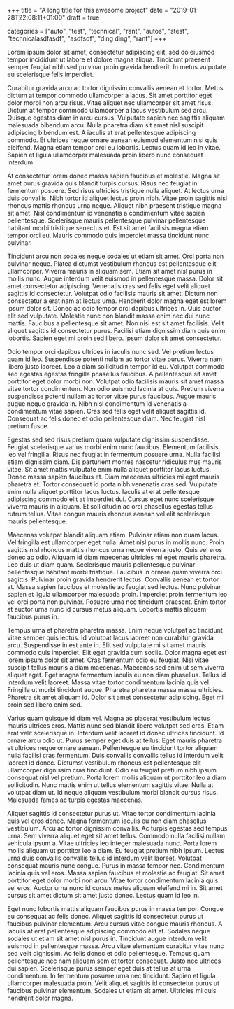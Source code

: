 +++
title = "A long title for this awesome project"
date = "2019-01-28T22:08:11+01:00"
draft = true

categories = ["auto", "test", "technical", "rant", "autos", "stest", "technicalasdfasdf", "asdfsdf", "ding ding", "rant"]
+++

Lorem ipsum dolor sit amet, consectetur adipiscing elit, sed do eiusmod tempor incididunt ut labore et dolore magna aliqua. Tincidunt praesent semper feugiat nibh sed pulvinar proin gravida hendrerit. In metus vulputate eu scelerisque felis imperdiet.

<!--more-->

Curabitur gravida arcu ac tortor dignissim convallis aenean et tortor. Metus dictum at tempor commodo ullamcorper a lacus. Sit amet porttitor eget dolor morbi non arcu risus. Vitae aliquet nec ullamcorper sit amet risus. Dictum at tempor commodo ullamcorper a lacus vestibulum sed arcu. Quisque egestas diam in arcu cursus. Vulputate sapien nec sagittis aliquam malesuada bibendum arcu. Nulla pharetra diam sit amet nisl suscipit adipiscing bibendum est. A iaculis at erat pellentesque adipiscing commodo. Et ultrices neque ornare aenean euismod elementum nisi quis eleifend. Magna etiam tempor orci eu lobortis. Lectus quam id leo in vitae. Sapien et ligula ullamcorper malesuada proin libero nunc consequat interdum.

At consectetur lorem donec massa sapien faucibus et molestie. Magna sit amet purus gravida quis blandit turpis cursus. Risus nec feugiat in fermentum posuere. Sed risus ultricies tristique nulla aliquet. At lectus urna duis convallis. Nibh tortor id aliquet lectus proin nibh. Vitae proin sagittis nisl rhoncus mattis rhoncus urna neque. Aliquet nibh praesent tristique magna sit amet. Nisl condimentum id venenatis a condimentum vitae sapien pellentesque. Scelerisque mauris pellentesque pulvinar pellentesque habitant morbi tristique senectus et. Est sit amet facilisis magna etiam tempor orci eu. Mauris commodo quis imperdiet massa tincidunt nunc pulvinar.

Tincidunt arcu non sodales neque sodales ut etiam sit amet. Orci porta non pulvinar neque. Platea dictumst vestibulum rhoncus est pellentesque elit ullamcorper. Viverra mauris in aliquam sem. Etiam sit amet nisl purus in mollis nunc. Augue interdum velit euismod in pellentesque massa. Dolor sit amet consectetur adipiscing. Venenatis cras sed felis eget velit aliquet sagittis id consectetur. Volutpat odio facilisis mauris sit amet. Dictum non consectetur a erat nam at lectus urna. Hendrerit dolor magna eget est lorem ipsum dolor sit. Donec ac odio tempor orci dapibus ultrices in. Quis auctor elit sed vulputate. Molestie nunc non blandit massa enim nec dui nunc mattis. Faucibus a pellentesque sit amet. Non nisi est sit amet facilisis. Velit aliquet sagittis id consectetur purus. Facilisi etiam dignissim diam quis enim lobortis. Sapien eget mi proin sed libero. Ipsum dolor sit amet consectetur.

Odio tempor orci dapibus ultrices in iaculis nunc sed. Vel pretium lectus quam id leo. Suspendisse potenti nullam ac tortor vitae purus. Viverra nam libero justo laoreet. Leo a diam sollicitudin tempor id eu. Volutpat commodo sed egestas egestas fringilla phasellus faucibus. A pellentesque sit amet porttitor eget dolor morbi non. Volutpat odio facilisis mauris sit amet massa vitae tortor condimentum. Non odio euismod lacinia at quis. Pretium viverra suspendisse potenti nullam ac tortor vitae purus faucibus. Augue mauris augue neque gravida in. Nibh nisl condimentum id venenatis a condimentum vitae sapien. Cras sed felis eget velit aliquet sagittis id. Consequat ac felis donec et odio pellentesque diam. Nec feugiat nisl pretium fusce.

Egestas sed sed risus pretium quam vulputate dignissim suspendisse. Feugiat scelerisque varius morbi enim nunc faucibus. Elementum facilisis leo vel fringilla. Risus nec feugiat in fermentum posuere urna. Nulla facilisi etiam dignissim diam. Dis parturient montes nascetur ridiculus mus mauris vitae. Sit amet mattis vulputate enim nulla aliquet porttitor lacus luctus. Donec massa sapien faucibus et. Diam maecenas ultricies mi eget mauris pharetra et. Tortor consequat id porta nibh venenatis cras sed. Vulputate enim nulla aliquet porttitor lacus luctus. Iaculis at erat pellentesque adipiscing commodo elit at imperdiet dui. Cursus eget nunc scelerisque viverra mauris in aliquam. Et sollicitudin ac orci phasellus egestas tellus rutrum tellus. Vitae congue mauris rhoncus aenean vel elit scelerisque mauris pellentesque.

Maecenas volutpat blandit aliquam etiam. Pulvinar etiam non quam lacus. Vel fringilla est ullamcorper eget nulla. Amet nisl purus in mollis nunc. Proin sagittis nisl rhoncus mattis rhoncus urna neque viverra justo. Quis vel eros donec ac odio. Aliquam id diam maecenas ultricies mi eget mauris pharetra. Leo duis ut diam quam. Scelerisque mauris pellentesque pulvinar pellentesque habitant morbi tristique. Faucibus in ornare quam viverra orci sagittis. Pulvinar proin gravida hendrerit lectus. Convallis aenean et tortor at. Massa sapien faucibus et molestie ac feugiat sed lectus. Nunc pulvinar sapien et ligula ullamcorper malesuada proin. Imperdiet proin fermentum leo vel orci porta non pulvinar. Posuere urna nec tincidunt praesent. Enim tortor at auctor urna nunc id cursus metus aliquam. Lobortis mattis aliquam faucibus purus in.

Tempus urna et pharetra pharetra massa. Enim neque volutpat ac tincidunt vitae semper quis lectus. Id volutpat lacus laoreet non curabitur gravida arcu. Suspendisse in est ante in. Elit sed vulputate mi sit amet mauris commodo quis imperdiet. Elit eget gravida cum sociis. Dolor magna eget est lorem ipsum dolor sit amet. Cras fermentum odio eu feugiat. Nisi vitae suscipit tellus mauris a diam maecenas. Maecenas sed enim ut sem viverra aliquet eget. Eget magna fermentum iaculis eu non diam phasellus. Tellus id interdum velit laoreet. Massa vitae tortor condimentum lacinia quis vel. Fringilla ut morbi tincidunt augue. Pharetra pharetra massa massa ultricies. Pharetra sit amet aliquam id. Dolor sit amet consectetur adipiscing. Eget mi proin sed libero enim sed.

Varius quam quisque id diam vel. Magna ac placerat vestibulum lectus mauris ultrices eros. Mattis nunc sed blandit libero volutpat sed cras. Etiam erat velit scelerisque in. Interdum velit laoreet id donec ultrices tincidunt. Id ornare arcu odio ut. Purus semper eget duis at tellus. Eget mauris pharetra et ultrices neque ornare aenean. Pellentesque eu tincidunt tortor aliquam nulla facilisi cras fermentum. Duis convallis convallis tellus id interdum velit laoreet id donec. Dictumst vestibulum rhoncus est pellentesque elit ullamcorper dignissim cras tincidunt. Odio eu feugiat pretium nibh ipsum consequat nisl vel pretium. Porta lorem mollis aliquam ut porttitor leo a diam sollicitudin. Nunc mattis enim ut tellus elementum sagittis vitae. Nulla at volutpat diam ut. Id neque aliquam vestibulum morbi blandit cursus risus. Malesuada fames ac turpis egestas maecenas.

Aliquet sagittis id consectetur purus ut. Vitae tortor condimentum lacinia quis vel eros donec. Magna fermentum iaculis eu non diam phasellus vestibulum. Arcu ac tortor dignissim convallis. Ac turpis egestas sed tempus urna. Sem viverra aliquet eget sit amet tellus. Commodo nulla facilisi nullam vehicula ipsum a. Vitae ultricies leo integer malesuada nunc. Porta lorem mollis aliquam ut porttitor leo a diam. Eu feugiat pretium nibh ipsum. Lectus urna duis convallis convallis tellus id interdum velit laoreet. Volutpat consequat mauris nunc congue. Purus in massa tempor nec. Condimentum lacinia quis vel eros. Massa sapien faucibus et molestie ac feugiat. Sit amet porttitor eget dolor morbi non arcu. Vitae tortor condimentum lacinia quis vel eros. Auctor urna nunc id cursus metus aliquam eleifend mi in. Sit amet cursus sit amet dictum sit amet justo donec. Lectus quam id leo in.

Eget nunc lobortis mattis aliquam faucibus purus in massa tempor. Congue eu consequat ac felis donec. Aliquet sagittis id consectetur purus ut faucibus pulvinar elementum. Arcu cursus vitae congue mauris rhoncus. A iaculis at erat pellentesque adipiscing commodo elit at. Sodales neque sodales ut etiam sit amet nisl purus in. Tincidunt augue interdum velit euismod in pellentesque massa. Arcu vitae elementum curabitur vitae nunc sed velit dignissim. Ac felis donec et odio pellentesque. Tempus quam pellentesque nec nam aliquam sem et tortor consequat. Justo nec ultrices dui sapien. Scelerisque purus semper eget duis at tellus at urna condimentum. In fermentum posuere urna nec tincidunt. Sapien et ligula ullamcorper malesuada proin. Velit aliquet sagittis id consectetur purus ut faucibus pulvinar elementum. Sodales ut etiam sit amet. Ultricies mi quis hendrerit dolor magna.
